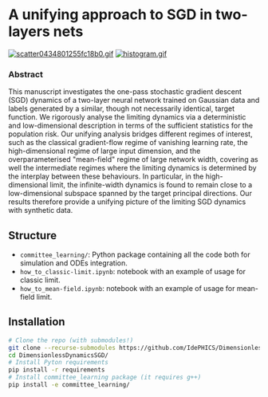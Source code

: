 
# A unifying approach to SGD in two-layers nets
[![scatter0434801255fc18b0.gif](https://s3.gifyu.com/images/scatter0434801255fc18b0.gif)](https://gifyu.com/image/Sqwc5)
[![histogram.gif](https://s9.gifyu.com/images/histogram.gif)](https://gifyu.com/image/SqwHk)

### Abstract
This manuscript investigates the one-pass stochastic gradient descent (SGD) dynamics of a two-layer neural network trained on Gaussian data and labels generated by a similar, though not necessarily identical, target function. We rigorously analyse the limiting dynamics via a deterministic and low-dimensional description in terms of the sufficient statistics for the population risk. Our unifying analysis bridges different regimes of interest, such as the classical gradient-flow regime of vanishing learning rate, the high-dimensional regime of large input dimension, and the overparameterised "mean-field" regime of large network width, covering as well the intermediate regimes where the limiting dynamics is determined by the interplay between these behaviours. In particular, in the high-dimensional limit, the infinite-width dynamics is found to remain close to a low-dimensional subspace spanned by the target principal directions. Our results therefore provide a unifying picture of the limiting SGD dynamics with synthetic data. 

## Structure
 - `committee_learning/`: Python package containing all the code both for simulation and ODEs integration.
 - `how_to_classic-limit.ipynb`: notebook with an example of usage for classic limit.
 - `how_to_mean-field.ipynb`: notebook with an example of usage for mean-field limit.

## Installation
```bash
# Clone the repo (with submodules!)
git clone --recurse-submodules https://github.com/IdePHICS/DimensionlessDynamicsSGD
cd DimensionlessDynamicsSGD/
# Install Pyton requirements
pip install -r requirements
# Install committee_learning package (it requires g++)
pip install -e committee_learning/
```